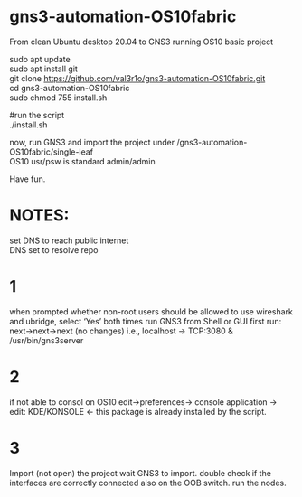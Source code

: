 # gns3-automation-OS10fabric

From clean Ubuntu desktop 20.04 to GNS3 running OS10 basic project

sudo apt update</br>
sudo apt install git<br>
git clone https://github.com/val3r1o/gns3-automation-OS10fabric.git <br>
cd gns3-automation-OS10fabric <br>
sudo chmod 755 install.sh <br>

#run the script</br>
./install.sh

now, run GNS3 and import the project under /gns3-automation-OS10fabric/single-leaf</br>
OS10 usr/psw is standard admin/admin

Have fun.

# NOTES:
set DNS to reach public internet </br>
DNS set to resolve repo </br>
# 1
when prompted whether non-root users should be allowed to use wireshark and ubridge, select ‘Yes’ both times
run GNS3 from Shell or GUI
first run:  next->next->next (no changes) i.e., localhost -> TCP:3080 & /usr/bin/gns3server
# 2
if not able to consol on OS10
edit->preferences-> console application -> edit: KDE/KONSOLE <- this package is already installed by the script.
# 3
Import (not open) the project wait GNS3 to import.
double check if the interfaces are correctly connected also on the OOB switch. 
run the nodes.
